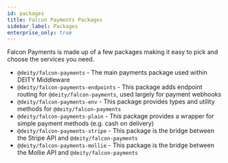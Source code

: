 ```yaml
---
id: packages
title: Falcon Payments Packages
sidebar_label: Packages
enterprise_only: true
---
```


Falcon Payments is made up of a few packages making it easy to pick and choose the services you need.

- `@deity/falcon-payments` - The main payments package used within DEITY Middleware
- `@deity/falcon-payments-endpoints` - This package adds endpoint routing for `@deity/falcon-payments`, used largely for payment webhooks
- `@deity/falcon-payments-env` - This package provides types and utility methods for `@deity/falcon-payments`
- `@deity/falcon-payments-plain` - This package provides a wrapper for simple payment methods (e.g. cash on delivery)
- `@deity/falcon-payments-stripe` - This package is the bridge between the Stripe API and `@deity/falcon-payments`
- `@deity/falcon-payments-mollie` - This package is the bridge between the Mollie API and `@deity/falcon-payments`
